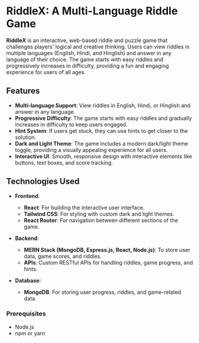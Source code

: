 # RiddleX: A Multi-Language Riddle Game

**RiddleX** is an interactive, web-based riddle and puzzle game that challenges players' logical and creative thinking. Users can view riddles in multiple languages (English, Hindi, and Hinglish) and answer in any language of their choice. The game starts with easy riddles and progressively increases in difficulty, providing a fun and engaging experience for users of all ages. 

## Features

- **Multi-language Support**: View riddles in English, Hindi, or Hinglish and answer in any language.
- **Progressive Difficulty**: The game starts with easy riddles and gradually increases in difficulty to keep users engaged.
- **Hint System**: If users get stuck, they can use hints to get closer to the solution.
- **Dark and Light Theme**: The game includes a modern dark/light theme toggle, providing a visually appealing experience for all users.
- **Interactive UI**: Smooth, responsive design with interactive elements like buttons, text boxes, and score tracking.

## Technologies Used

- **Frontend**: 
  - **React**: For building the interactive user interface.
  - **Tailwind CSS**: For styling with custom dark and light themes.
  - **React Router**: For navigation between different sections of the game.

- **Backend**:
  - **MERN Stack (MongoDB, Express.js, React, Node.js)**: To store user data, game scores, and riddles.
  - **APIs**: Custom RESTful APIs for handling riddles, game progress, and hints.

- **Database**: 
  - **MongoDB**: For storing user progress, riddles, and game-related data.

### Prerequisites

- Node.js
- npm or yarn
